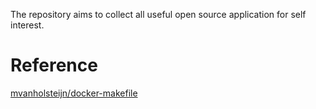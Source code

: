 The repository aims to collect all useful open source application for self interest.

# Reference
[mvanholsteijn/docker-makefile](https://github.com/mvanholsteijn/docker-makefile)

